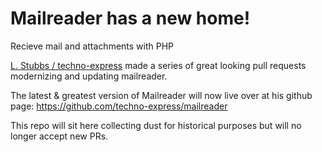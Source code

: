 Mailreader has a new home!
==========================

Recieve mail and attachments with PHP

[L. Stubbs / techno-express](https://github.com/techno-express) made a series of great looking pull requests modernizing and updating mailreader. 

The latest & greatest version of Mailreader will now live over at his github page: https://github.com/techno-express/mailreader

This repo will sit here collecting dust for historical purposes but will no longer accept new PRs. 

